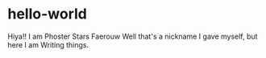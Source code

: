 # hello-world

Hiya!!
I am Phoster Stars Faerouw 
Well that's a nickname I gave myself, but here I am Writing things.
